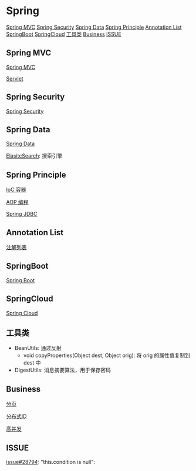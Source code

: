 # Spring

[Spring MVC](#spring-mvc)
[Spring Security](#spring-security)
[Spring Data](#spring-data)
[Spring Principle](#spring-principle)
[Annotation List](#annotation-list)
[SpringBoot](#springboot)
[SpringCloud](#springcloud)
[工具类](#工具类)
[Business](#business)
[ISSUE](#issue)

## Spring MVC

[Spring MVC](springmvc.md)

[Servlet](spring-servlet.md)

## Spring Security

[Spring Security](springsecurity.md)

## Spring Data

[Spring Data](springdata.md)

[ElasitcSearch](elasticsearch.md): 搜索引擎

## Spring Principle

[IoC 容器](spring-ioc.md)

[AOP 编程](spring-aop.md)

[Spring JDBC](spring-jdbc.md)

## Annotation List

[注解列表](spring-annotation-list.md)

## SpringBoot

[Spring Boot](springboot.md)

## SpringCloud

[Spring Cloud](springcloud.md)

## 工具类

-   BeanUtils: 通过反射
    -   void copyProperties(Object dest, Object orig): 将 orig 的属性值复制到 dest 中
-   DigestUtils: 消息摘要算法，用于保存密码

## Business

[分页](business-divide-page.md)

[分布式ID](business-distribute-id.md)

[高并发](business-high-concurrency.md)

## ISSUE

[issue#28794](https://github.com/spring-projects/spring-boot/issues/28794): "this.condition is null":
